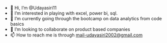 - 👋 Hi, I’m @Udayasiri11
- 👀 I’m interested in playing with excel, power bi, sql.
- 🌱 I’m currently going through the bootcamp on data analytics from code basics
- 💞️ I’m looking to collaborate on product based companies
- 📫 How to reach me is through mail-udayasiri2002@gmail.com

<!---
Udayasiri11/Udayasiri11 is a ✨ special ✨ repository because its `README.md` (this file) appears on your GitHub profile.
You can click the Preview link to take a look at your changes.
--->
